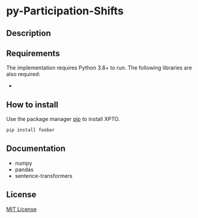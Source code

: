 # py-Participation-Shifts

## Description

## Requirements
The implementation requires Python 3.8+ to run. The following libraries are also required:

- 

## How to install

Use the package manager [pip](https://pip.pypa.io/en/stable/) to install XPTO.
```bash
pip install foobar
```

## Documentation
- numpy
- pandas
- sentence-transformers


## License
[MIT License](https://github.com/bdfsaraiva/py-Participation-Shifts/blob/main/LICENSE)
